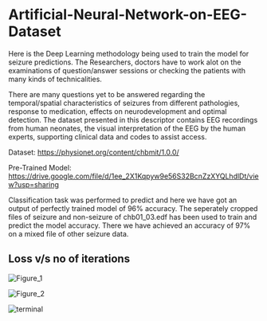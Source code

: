 # Artificial-Neural-Network-on-EEG-Dataset

Here is the Deep Learning methodology being used to train the model for seizure predictions. 
The Researchers, doctors have to work alot on the examinations of question/answer sessions or checking the patients with many kinds of technicalities.

There are many questions yet to be answered regarding the temporal/spatial characteristics of seizures from different pathologies, response to medication, 
effects on neurodevelopment and optimal detection. The dataset presented in this descriptor contains EEG recordings from human neonates, the visual interpretation 
of the EEG by the human experts, supporting clinical data and codes to assist access.

Dataset: https://physionet.org/content/chbmit/1.0.0/ 

Pre-Trained Model: https://drive.google.com/file/d/1ee_2X1Kqpyw9e56S32BcnZzXYQLhdlDt/view?usp=sharing

Classification task was performed to predict and here we have got an output of perfectly trained model of 96% accuracy.
The seperately cropped files of seizure and non-seizure of chb01_03.edf has been used to train and predict the model accuracy. There we have achieved an accuracy of 97% on a mixed file of other seizure data.

## Loss v/s no of iterations

![Figure_1](https://user-images.githubusercontent.com/39180928/90306085-497d9500-dee7-11ea-8d27-3e1c137bcdfc.png)

![Figure_2](https://user-images.githubusercontent.com/39180928/90306087-4d111c00-dee7-11ea-8eaa-a3482284f3db.png)

![terminal](https://user-images.githubusercontent.com/39180928/90306088-4f737600-dee7-11ea-8330-f87008f65ca8.PNG)
